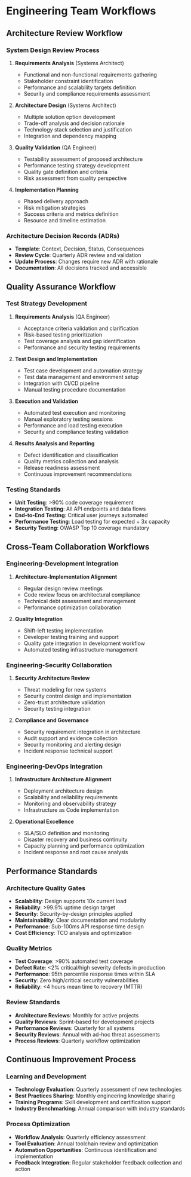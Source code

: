 # Engineering Team Workflows

## Architecture Review Workflow

### System Design Review Process
1. **Requirements Analysis** (Systems Architect)
   - Functional and non-functional requirements gathering
   - Stakeholder constraint identification
   - Performance and scalability targets definition
   - Security and compliance requirements assessment

2. **Architecture Design** (Systems Architect)
   - Multiple solution option development
   - Trade-off analysis and decision rationale
   - Technology stack selection and justification
   - Integration and dependency mapping

3. **Quality Validation** (QA Engineer)
   - Testability assessment of proposed architecture
   - Performance testing strategy development
   - Quality gate definition and criteria
   - Risk assessment from quality perspective

4. **Implementation Planning**
   - Phased delivery approach
   - Risk mitigation strategies
   - Success criteria and metrics definition
   - Resource and timeline estimation

### Architecture Decision Records (ADRs)
- **Template**: Context, Decision, Status, Consequences
- **Review Cycle**: Quarterly ADR review and validation
- **Update Process**: Changes require new ADR with rationale
- **Documentation**: All decisions tracked and accessible

## Quality Assurance Workflow

### Test Strategy Development
1. **Requirements Analysis** (QA Engineer)
   - Acceptance criteria validation and clarification
   - Risk-based testing prioritization
   - Test coverage analysis and gap identification
   - Performance and security testing requirements

2. **Test Design and Implementation**
   - Test case development and automation strategy
   - Test data management and environment setup
   - Integration with CI/CD pipeline
   - Manual testing procedure documentation

3. **Execution and Validation**
   - Automated test execution and monitoring
   - Manual exploratory testing sessions
   - Performance and load testing execution
   - Security and compliance testing validation

4. **Results Analysis and Reporting**
   - Defect identification and classification
   - Quality metrics collection and analysis
   - Release readiness assessment
   - Continuous improvement recommendations

### Testing Standards
- **Unit Testing**: >90% code coverage requirement
- **Integration Testing**: All API endpoints and data flows
- **End-to-End Testing**: Critical user journeys automated
- **Performance Testing**: Load testing for expected + 3x capacity
- **Security Testing**: OWASP Top 10 coverage mandatory

## Cross-Team Collaboration Workflows

### Engineering-Development Integration
1. **Architecture-Implementation Alignment**
   - Regular design review meetings
   - Code review focus on architectural compliance
   - Technical debt assessment and management
   - Performance optimization collaboration

2. **Quality Integration**
   - Shift-left testing implementation
   - Developer testing training and support
   - Quality gate integration in development workflow
   - Automated testing infrastructure management

### Engineering-Security Collaboration
1. **Security Architecture Review**
   - Threat modeling for new systems
   - Security control design and implementation
   - Zero-trust architecture validation
   - Security testing integration

2. **Compliance and Governance**
   - Security requirement integration in architecture
   - Audit support and evidence collection
   - Security monitoring and alerting design
   - Incident response technical support

### Engineering-DevOps Integration
1. **Infrastructure Architecture Alignment**
   - Deployment architecture design
   - Scalability and reliability requirements
   - Monitoring and observability strategy
   - Infrastructure as Code implementation

2. **Operational Excellence**
   - SLA/SLO definition and monitoring
   - Disaster recovery and business continuity
   - Capacity planning and performance optimization
   - Incident response and root cause analysis

## Performance Standards

### Architecture Quality Gates
- **Scalability**: Design supports 10x current load
- **Reliability**: >99.9% uptime design target
- **Security**: Security-by-design principles applied
- **Maintainability**: Clear documentation and modularity
- **Performance**: Sub-100ms API response time design
- **Cost Efficiency**: TCO analysis and optimization

### Quality Metrics
- **Test Coverage**: >90% automated test coverage
- **Defect Rate**: <2% critical/high severity defects in production
- **Performance**: 95th percentile response times within SLA
- **Security**: Zero high/critical security vulnerabilities
- **Reliability**: <4 hours mean time to recovery (MTTR)

### Review Standards
- **Architecture Reviews**: Monthly for active projects
- **Quality Reviews**: Sprint-based for development projects
- **Performance Reviews**: Quarterly for all systems
- **Security Reviews**: Annual with ad-hoc threat assessments
- **Process Reviews**: Quarterly workflow optimization

## Continuous Improvement Process

### Learning and Development
- **Technology Evaluation**: Quarterly assessment of new technologies
- **Best Practices Sharing**: Monthly engineering knowledge sharing
- **Training Programs**: Skill development and certification support
- **Industry Benchmarking**: Annual comparison with industry standards

### Process Optimization
- **Workflow Analysis**: Quarterly efficiency assessment
- **Tool Evaluation**: Annual toolchain review and optimization
- **Automation Opportunities**: Continuous identification and implementation
- **Feedback Integration**: Regular stakeholder feedback collection and action
